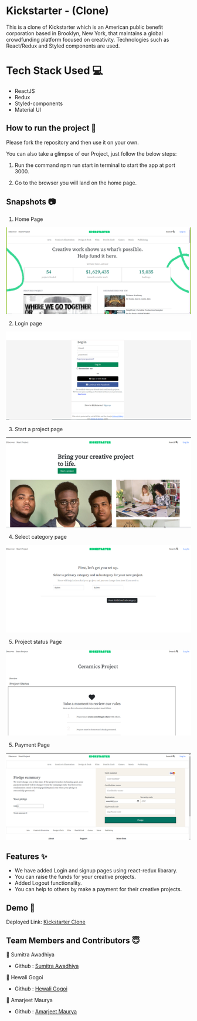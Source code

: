 # Kickstarter - (Clone)

This is a clone of Kickstarter which is an American public benefit corporation based in Brooklyn, New York, that maintains a global crowdfunding platform focused on creativity. Technologies such as React/Redux and Styled components are used.

# Tech Stack Used 💻

- ReactJS
- Redux
- Styled-components
- Material UI

## How to run the project 🚀

Please fork the repository and then use it on your own.

You can also take a glimpse of our Project, just follow the below steps:

1. Run the command npm run start in terminal to start the app at port 3000.

2. Go to the browser you will land on the home page.


## Snapshots 📷

1. Home Page

![Home Page](./Images/homepage.png)

2. Login page

![Login Page](./Images/login.png)


3. Start a project page

![Start a project page](./Images/start_a_project_page.png)

4. Select category page

![Select category page](./Images/select_category_page.png)

5. Project status Page

![Project status Page](./Images/project_status_page.png)

5. Payment Page

![Payment Page](./Images/paymentpage.png)

## Features ✨
- We have added Login and signup pages using react-redux    libarary.
- You can raise the funds for your creative projects.
- Added Logout functionality.
- You can help to others by make a payment for their creative projects.

## Demo 🎥

Deployed Link: [Kickstarter Clone](https://apna-kickstarter.netlify.app/)

## Team Members and Contributors 😇

👤 Sumitra Awadhiya
- Github : [Sumitra Awadhiya](https://github.com/sumitra05)

👤 Hewali Gogoi
- Github : [Hewali Gogoi](https://github.com/HewaliGogoi)

👤 Amarjeet Maurya
- Github : [Amarjeet Maurya](https://github.com/amar969)